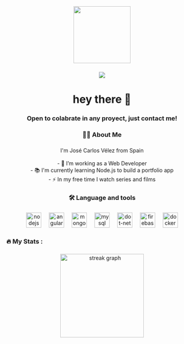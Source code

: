 <div align="center">
  <img height="150" src="https://static.vecteezy.com/system/resources/previews/005/076/592/non_2x/hacker-mascot-for-sports-and-esports-logo-free-vector.jpg"  />
</div>

###


<div align="center">
  <img src="https://visitor-badge.laobi.icu/badge?page_id=JotaceCode.JotaceCode&"  />
</div>

###

<h1 align="center">hey there 👋</h1>
<h3 align="center">Open to colabrate in any proyect, just contact me!</h3>

###

<h3 align="center">👩‍💻  About Me</h3>

###

<p align="center">I'm José Carlos Vélez from Spain<br><br>- 🔭 I’m working as a Web Developer<br>- 📚 I'm currently learning Node.js to build a portfolio app<br>- ⚡ In my free time I watch series and films</p>

###

<h3 align="center">🛠 Language and tools</h3>

###

<div align="center">
  <img src="https://cdn.jsdelivr.net/gh/devicons/devicon/icons/nodejs/nodejs-original.svg" height="40" alt="nodejs logo"  />
  <img width="12" />
  <img src="https://cdn.jsdelivr.net/gh/devicons/devicon/icons/angularjs/angularjs-original.svg" height="40" alt="angular logo"  />
  <img width="12" />
  <img src="https://cdn.jsdelivr.net/gh/devicons/devicon/icons/mongodb/mongodb-original.svg" height="40" alt="mongodb logo"  />
  <img width="12" />
  <img src="https://cdn.jsdelivr.net/gh/devicons/devicon/icons/mysql/mysql-original-wordmark.svg" height="40" alt="mysql logo"  />
  <img width="12" />
  <img src="https://cdn.jsdelivr.net/gh/devicons/devicon/icons/dot-net/dot-net-plain-wordmark.svg" height="40" alt="dot-net logo"  />
  <img width="12" />
  <img src="https://cdn.jsdelivr.net/gh/devicons/devicon/icons/firebase/firebase-plain-wordmark.svg" height="40" alt="firebase logo"  />
  <img width="12" />
  <img src="https://cdn.jsdelivr.net/gh/devicons/devicon/icons/docker/docker-plain-wordmark.svg" height="40" alt="docker logo"  />
</div>

###

<h3 align="left">🔥   My Stats :</h3>

###

<div align="center">
  <img src="https://streak-stats.demolab.com?user=JotaceCode&locale=en&mode=daily&theme=dark&hide_border=false&border_radius=5&order=3" height="220" alt="streak graph"  />
</div>

###
